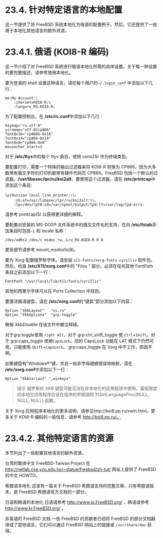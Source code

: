 # 23.4. 针对特定语言的本地配置
这一节提供了将 FreeBSD 系统本地化为俄语的配置例子。然后，它还提供了一些用于本地化其他语言的额外资源。
# 23.4.1. 俄语 (KOI8-R 编码)

这一节介绍了对 FreeBSD 系统进行俄语本地化所需的具体设置。关于每一种设置的更完整描述，请参考使用本地化。

要为登录的 shell 设置这种语言，请在每个用户的`~/.login_conf` 中添加以下几行：
```
me:My Account:\
	:charset=KOI8-R:\
	:lang=ru_RU.KOI8-R:
```
为了配置控制台，在 **/etc/rc.conf**中添加以下几行：
```
keymap="ru.utf-8"
scrnmap="utf-82cp866"
font8x16="cp866b-8x16"
font8x14="cp866-8x14"
font8x8="cp866-8x8"
mousechar_start=3
```
对于 **/etc/ttys**中的每个 ttyv 条目，使用 cons25r 作为终端类型。

要配置打印，需要一个特殊的输出过滤器来将 KOI8-R 转换为 CP866，因为大多数带有俄文字符的打印机都带有硬件代码页 CP866。FreeBSD 包括一个默认的过滤器，**/usr/libexec/lpr/ru/koi2alt**。要使用这个过滤器，请在 **/etc/printcap**中添加这个条目:
```
lp|Russian local line printer:\\。
	:sh:of=/usr/libexec/lpr/ru/koi2alt:\\。
	:lp=/dev/lpt0:sd=/var/spool/output/lpd:lf=/var/log/lpd-errs:
```
请参考 printcap(5) 以获得更详细的解释。

要配置对安装的 MS-DOS® 文件系统中的俄文文件名的支持，在向 **/etc/fstab**添加条目时包括`-L` 和 locale 名称：
```
/dev/ad0s2 /dos/c msdos rw,-Lru_RU.KOI8-R 0 0
```
更多细节请参考 mount_msdosfs(8)。

要为 Xorg 配置俄罗斯字体，请安装 `x11-fonts/xorg-fonts-cyrillic` 软件包。然后，检查 **/etc/X11/xorg.conf**中的 "Files " 部分。必须在任何其他 FontPath 条目之前添加以下一行：
```
FontPath "/usr/local/lib/X11/fonts/cyrillic"
```

其他的西里尔字体可以在 Ports Collection 中找到。

要激活俄语键盘，请在 **/etc/xorg.conf**的“键盘”部分添加以下内容：

```
Option "XkbLayout"   "us,ru"
Option "XkbOptions"  "grp:toggle"

```
确保 XkbDisable 在该文件中被注释掉。

对于grp:toggle使用 `right Alt`，对于 grp:ctrl_shift_toggle 使 `Ctrl`+`Shift`。对于 grp:caps_toggle 使用`CapsLock`。旧的 CapsLock 功能在 LAT 模式下仍然可用，只能使用 `Shift`+`CapsLock`。   grp:caps_toggle 在 Xorg 中不工作，原因不明。

如果键盘有“Windows®”键，并且一些非字母键被错误地映射，请在 **/etc/xorg.conf**中添加以下一行：
```
Option "XkbVariant" ",winkeys"
```
>提示
>俄罗斯的 XKB 键盘可能无法在非本地化的应用程序中使用。最低限度的本地化应用程序应该在程序的早期调用 XtSetLanguageProc(NULL, NULL, NULL);函数。

关于 Xorg 应用程序本地化的更多说明，请参见http://koi8.pp.ru/xwin.html。更多关于 KOI8-R 编码的一般信息，请参考 http://koi8.pp.ru/。
# 23.4.2. 其他特定语言的资源

本节列出了一些配置其他语言的额外资源。

台湾的繁体中文
FreeBSD-Taiwan Project 在 http://netlab.cse.yzu.edu.tw/~statue/freebsd/zh-tut/ 网站上提供了 FreeBSD 的中文 HOWTO。

希腊语本地化
这里有一篇关于 FreeBSD 希腊语支持的完整文章，只有希腊语版本，是 FreeBSD 希腊语官方文档的一部分。

日语和韩语的本地化
日语请参考 http://www.jp.FreeBSD.org/ ，韩语请参考 http://www.kr.FreeBSD.org/ 。

非英语的 FreeBSD 文档
一些 FreeBSD 的贡献者已经将 FreeBSD 的部分文档翻译成了其他语言。它们可以通过 FreeBSD 网站上的链接或 `/usr/share/doc` 获得。

